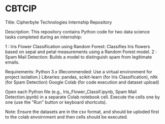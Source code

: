 # CBTCIP
Title: Cipherbyte Technologies Internship Repository

Description:
This repository contains Python code for two data science tasks completed during an internship:

1 : Iris Flower Classification using Random Forest: Classifies Iris flowers based on sepal and petal measurements using a Random Forest model.
2 : Spam Mail Detection: Builds a model to distinguish spam from legitimate emails.

Requirements:
Python 3.x (Recommended: Use a virtual environment for project isolation.)
Libraries: pandas, scikit-learn (for Iris Classification), nltk (for Spam Detection)
Google Colab (for code execution and dataset upload)

Open each Python file (e.g., Iris_Flower_Classif.ipynb, Spam Mail Detection.ipynb) in a separate Colab notebook cell.
Execute the cells one by one (use the "Run" button or keyboard shortcuts).

Note:
Ensure the datasets are in the csv format, and should be uploded first to the colab envoirnment and then cells should be executed.
